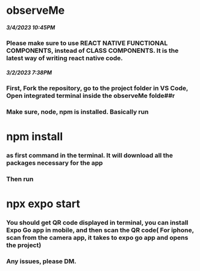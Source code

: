 # observeMe

##### 3/4/2023 10:45PM
### Please make sure to use REACT NATIVE FUNCTIONAL COMPONENTS, instead of CLASS COMPONENTS. It is the latest way of writing react native code.



##### 3/2/2023 7:38PM
### First, Fork the repository, go to the project folder in VS Code, Open integrated terminal inside the observeMe folde##r

### Make sure, node, npm is installed. Basically run 
# npm install
### as first command in the terminal. It will download all the packages necessary for the app

### Then run 
# npx expo start

### You should get QR code displayed in terminal, you can install Expo Go app in mobile, and then scan the QR code( For iphone, scan from the camera app, it takes to expo go app and opens the project)


### Any issues, please DM.
